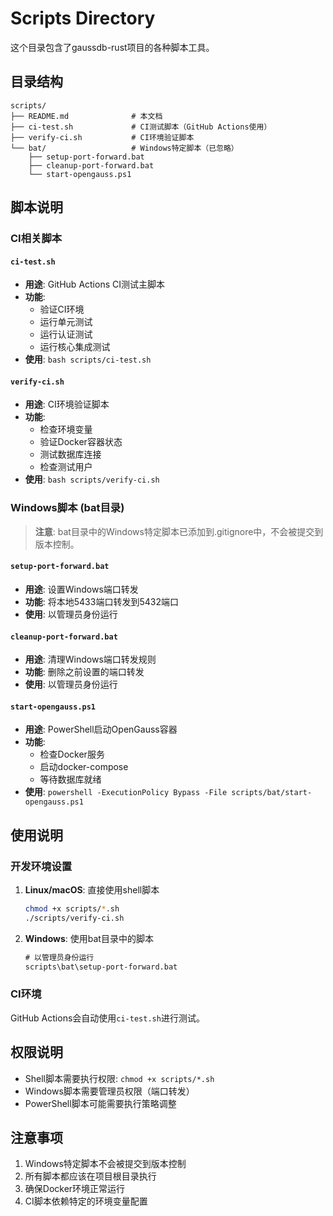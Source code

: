 # Scripts Directory

这个目录包含了gaussdb-rust项目的各种脚本工具。

## 目录结构

```
scripts/
├── README.md              # 本文档
├── ci-test.sh             # CI测试脚本（GitHub Actions使用）
├── verify-ci.sh           # CI环境验证脚本
└── bat/                   # Windows特定脚本（已忽略）
    ├── setup-port-forward.bat
    ├── cleanup-port-forward.bat
    └── start-opengauss.ps1
```

## 脚本说明

### CI相关脚本

#### `ci-test.sh`
- **用途**: GitHub Actions CI测试主脚本
- **功能**: 
  - 验证CI环境
  - 运行单元测试
  - 运行认证测试
  - 运行核心集成测试
- **使用**: `bash scripts/ci-test.sh`

#### `verify-ci.sh`
- **用途**: CI环境验证脚本
- **功能**:
  - 检查环境变量
  - 验证Docker容器状态
  - 测试数据库连接
  - 检查测试用户
- **使用**: `bash scripts/verify-ci.sh`

### Windows脚本 (bat目录)

> **注意**: bat目录中的Windows特定脚本已添加到.gitignore中，不会被提交到版本控制。

#### `setup-port-forward.bat`
- **用途**: 设置Windows端口转发
- **功能**: 将本地5433端口转发到5432端口
- **使用**: 以管理员身份运行

#### `cleanup-port-forward.bat`
- **用途**: 清理Windows端口转发规则
- **功能**: 删除之前设置的端口转发
- **使用**: 以管理员身份运行

#### `start-opengauss.ps1`
- **用途**: PowerShell启动OpenGauss容器
- **功能**: 
  - 检查Docker服务
  - 启动docker-compose
  - 等待数据库就绪
- **使用**: `powershell -ExecutionPolicy Bypass -File scripts/bat/start-opengauss.ps1`

## 使用说明

### 开发环境设置

1. **Linux/macOS**: 直接使用shell脚本
   ```bash
   chmod +x scripts/*.sh
   ./scripts/verify-ci.sh
   ```

2. **Windows**: 使用bat目录中的脚本
   ```cmd
   # 以管理员身份运行
   scripts\bat\setup-port-forward.bat
   ```

### CI环境

GitHub Actions会自动使用`ci-test.sh`进行测试。

## 权限说明

- Shell脚本需要执行权限: `chmod +x scripts/*.sh`
- Windows脚本需要管理员权限（端口转发）
- PowerShell脚本可能需要执行策略调整

## 注意事项

1. Windows特定脚本不会被提交到版本控制
2. 所有脚本都应该在项目根目录执行
3. 确保Docker环境正常运行
4. CI脚本依赖特定的环境变量配置
